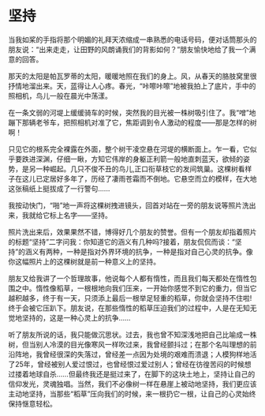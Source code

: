 # 坚持

当我如桨的手指将那个明媚的礼拜天浓缩成一串熟悉的电话号码，便对话筒那头的朋友说：“出来走走，让田野的风朗诵我们的背影如何？”朋友愉快地给了我一个满意的回答。 

那天的太阳是帕瓦罗蒂的太阳，暖暖地照在我们的身上。风，从春天的胳肢窝里很抒情地溜出来。天，蓝得让人心疼。春光，“咔嚓咔嚓”地被我拍上了底片，手中的照相机，鸟儿一般在晨光中荡漾。 

在一条文弱的河堤上缓缓骑车的时候，突然我的目光被一株树吸引住了。我“噌”地蹦下那辆老爷车，把照相机对准了它，焦距调到令人激动的程度——那是怎样的树啊！ 

只见它的根系完全裸露在外面，整个树干凌空悬在河堤的横断面上。乍一看，它似乎要跌进深渊，仔细一瞅，方知它伟岸的身躯正利箭一般地直刺蓝天，欲倾的姿势，是另一种崛起。几只不俊不丑的鸟儿,正口衔草枝它的发间筑巢。这棵树看样子在这儿已定居好多年了，历经了凄雨苍霜而不倒地。它悬空而立的模样，在大地这张稿纸上挺拔成了一行警句...... 

我按动快门，“啪”地一声将这棵树拽进镜头，回首对站在一旁的朋友说等照片洗出来，我就给它标上名字——坚持。 

照片洗出来后，效果果然不错，博得好几个朋友的赞誉。但有一个朋友却指着照片的标题“坚持”二字问我：你知道它的涵义有几种吗?接着，朋友侃侃而谈：“坚持”的涵义有两种，一种是指对外界环境的抗争，一种是指对自己心灵的抗争。像你这幅照片上的这棵树就是前一种意义上的坚持。 

朋友又给我讲了一个哲理故事，他说每个人都有惰性，而且我们每天都处在惰性包围之中。惰性像稻草，一根根地向我们压来，一开始你感觉不到它的重力，但当它越积越多，终于有一天，只须添上最后一根举足轻重的稻草，你就会坚持不住啦!终于会被它压趴下。朋友说，在那些惰性的稻草压迫我们的过程中，人是在无知无觉地坚持的，这是一种心灵上的抗争…… 

听了朋友所说的话，我只能做沉思状。过去，我也曾不知深浅地把自己比喻成一株树，但当别人冷漠的目光像寒风一样吹过来，我曾经颤抖过；在那个名叫理想的前沿阵地，我曾经很深的失落过，曾经差一点因为处境的艰难而溃退；人模狗样地活了25年，曾经被别人爱过恨过，也曾经恨过爱过别人；曾经在彷徨苦闷的时候想过搂着地球自杀……但最终我还是挺过来了，在脚下的这块土地上，坚持让自己的信仰发光，灵魂独唱。当然，我们不必像树一样在悬崖上被动地坚持，我们更应该主动地坚持，当那些“稻草”压向我们的时候，来一根扔它一根，让自己的心灵始终保持惬意轻松。
 